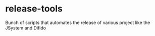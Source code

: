 # release-tools
Bunch of scripts that automates the release of various project like the JSystem and Difido
